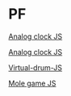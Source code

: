 # PF
<a href="https://ryazyk.github.io/Analog_clock/">Analog clock JS</a>

<a href="https://ryazyk.github.io/Holiday_dreams/">Analog clock JS</a>

<a href="https://ryazyk.github.io/drum/">Virtual-drum-JS</a>

<a href="https://ryazyk.github.io/mole/">Mole game JS</a>




